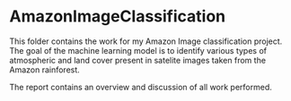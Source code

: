 # AmazonImageClassification

This folder contains the work for my Amazon Image classification project. The goal of the machine learning model is to identify various types of atmospheric and land cover present in satelite images taken from the Amazon rainforest.

The report contains an overview and discussion of all work performed.
